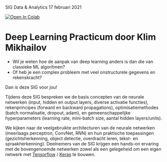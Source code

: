 SIG Data &amp; Analytics 17 februari 2021

[![Open In Colab](https://colab.research.google.com/assets/colab-badge.svg)](https://colab.research.google.com/drive/1W3CtYx4nEYw0tmtzhQ571UPAYIUvyz4q?usp=sharing)
# Deep Learning Practicum door Klim Mikhailov

- Wil je weten hoe de aanpak van deep learning anders is dan die van classieke ML algoritmen?
- Of heb je een complex probleem met veel onstructurele gegevens en rekenskracht?

Dan is deze SIG voor jou! 

Tijdens deze SIG bespreken we de basis concepten van de neurale netwerken (input, hidden en output layers, diverse activatie functies), rekenprincipes (forward en backward propagations), optimisatiemethodes (batch normalisatie, dropout, adam), en gemeenschappelijke hyperparameters (learning rate, mini-batch size, aantal hidden layers/units).

We kijken naar de veelgebruikte architecturen van de neurale netwerken (meerlaags perceptron, ConvNet, RNN) en hun praktische toepassingen (gezichtsherkenning, object detectie, overdracht leren, tekst- en spraakherkenning). Deelnemers van de SIG krijgen een hands-on ervaring met de bovengenoemde netwerken zowel als een gelegeheid om een eigen netwerk met [Tensorflow](https://www.tensorflow.org/) / [Keras](https://keras.io/) te bouwen.
